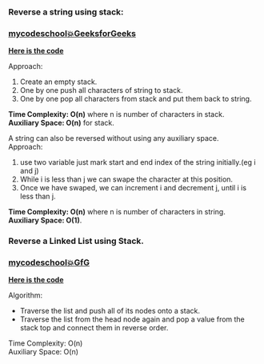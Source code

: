 ### Reverse a string using stack:  
### [mycodeschool](https://www.youtube.com/watch?v=hNP72JdOIgY&list=PL2_aWCzGMAwI3W_JlcBbtYTwiQSsOTa6P&index=18&t=0s)[:boom:GeeksforGeeks](https://www.geeksforgeeks.org/stack-set-3-reverse-string-using-stack/)  
**[Here is the code](https://github.com/Durjoy001/Data-Structure-and-Algorithms/blob/master/Stack%20Queue%20and%20Heap/Stack/Reverse%20a%20string%20and%20linked%20list%20using%20stack/Reverse%20a%20string%20using%20stack.cpp)**  

Approach:  
1) Create an empty stack.    
2) One by one push all characters of string to stack.    
3) One by one pop all characters from stack and put them back to string.   

**Time Complexity: O(n)** where n is number of characters in stack.  
**Auxiliary Space: O(n)** for stack. 

A string can also be reversed without using any auxiliary space.  
Approach:  
1) use two variable just mark start and end index of the string initially.(eg i and j)    
2) While i is less than j we can swape the character at this position.  
3) Once we have swaped, we can increment i and decrement j, until i is less than j.     

**Time Complexity: O(n)** where n is number of characters in string.  
**Auxiliary Space: O(1)**.   

### Reverse a Linked List using Stack.    
### [mycodeschool](https://www.youtube.com/watch?v=hNP72JdOIgY&list=PL2_aWCzGMAwI3W_JlcBbtYTwiQSsOTa6P&index=18&t=0s)[:boom:GfG](https://www.geeksforgeeks.org/program-to-reverse-a-linked-list-using-stack/)  
**[Here is the code](https://github.com/Durjoy001/Data-Structure-and-Algorithms/blob/master/Stack%20Queue%20and%20Heap/Stack/Reverse%20a%20string%20and%20linked%20list%20using%20stack/reverse%20a%20linked%20list%20using%20Stack.cpp)**  

Algorithm:   
  * Traverse the list and push all of its nodes onto a stack.  
  * Traverse the list from the head node again and pop a value from the stack top and connect them in reverse order.   
  
Time Complexity: O(n)   
Auxiliary Space: O(n)    
